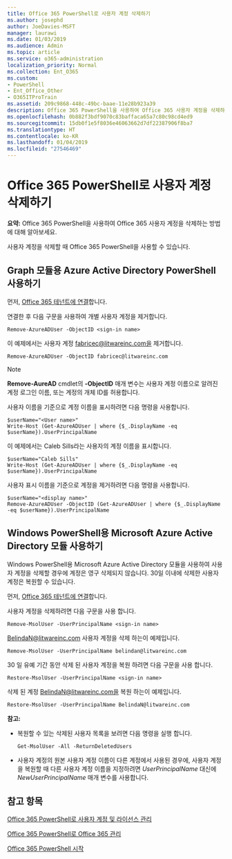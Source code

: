 ```yaml
---
title: Office 365 PowerShell로 사용자 계정 삭제하기
ms.author: josephd
author: JoeDavies-MSFT
manager: laurawi
ms.date: 01/03/2019
ms.audience: Admin
ms.topic: article
ms.service: o365-administration
localization_priority: Normal
ms.collection: Ent_O365
ms.custom:
- PowerShell
- Ent_Office_Other
- O365ITProTrain
ms.assetid: 209c9868-448c-49bc-baae-11e28b923a39
description: Office 365 PowerShell을 사용하여 Office 365 사용자 계정을 삭제하는 방법에 대해 알아보세요.
ms.openlocfilehash: 0b882f3bdf9070c83baffaca65a7c80c98cd4ed9
ms.sourcegitcommit: 15db0f1e5f8036e46063662d7df22387906f8ba7
ms.translationtype: HT
ms.contentlocale: ko-KR
ms.lasthandoff: 01/04/2019
ms.locfileid: "27546469"
---
```

# <a name="delete-user-accounts-with-office-365-powershell"></a>Office 365 PowerShell로 사용자 계정 삭제하기

**요약:** Office 365 PowerShell을 사용하여 Office 365 사용자 계정을 삭제하는 방법에 대해 알아보세요.
  
사용자 계정을 삭제할 때 Office 365 PowerShell을 사용할 수 있습니다.

   
## <a name="use-the-azure-active-directory-powershell-for-graph-module"></a>Graph 모듈용 Azure Active Directory PowerShell 사용하기

먼저, [Office 365 테넌트에 연결](connect-to-office-365-powershell.md#connect-with-the-azure-active-directory-powershell-for-graph-module)합니다.

연결한 후 다음 구문을 사용하여 개별 사용자 계정을 제거합니다.
  
```
Remove-AzureADUser -ObjectID <sign-in name>
```

이 예제에서는 사용자 계정 fabricec@litwareinc.com을 제거합니다.
  
```
Remove-AzureADUser -ObjectID fabricec@litwareinc.com
```

> [!NOTE]
> **Remove-AureAD** cmdlet의 **-ObjectID** 매개 변수는 사용자 계정 이름으로 알려진 계정 로그인 이름, 또는 계정의 개체 ID를 허용합니다.
  
사용자 이름을 기준으로 계정 이름을 표시하려면 다음 명령을 사용합니다.
  
```
$userName="<User name>"
Write-Host (Get-AzureADUser | where {$_.DisplayName -eq $userName}).UserPrincipalName
```

이 예제에서는 Caleb Sills라는 사용자의 계정 이름을 표시합니다.
  
```
$userName="Caleb Sills"
Write-Host (Get-AzureADUser | where {$_.DisplayName -eq $userName}).UserPrincipalName
```

사용자 표시 이름을 기준으로 계정을 제거하려면 다음 명령을 사용합니다.
  
```
$userName="<display name>"
Remove-AzureADUser -ObjectID (Get-AzureADUser | where {$_.DisplayName -eq $userName}).UserPrincipalName
```

## <a name="use-the-microsoft-azure-active-directory-module-for-windows-powershell"></a>Windows PowerShell용 Microsoft Azure Active Directory 모듈 사용하기

Windows PowerShell용 Microsoft Azure Active Directory 모듈을 사용하여 사용자 계정을 삭제할 경우에 계정은 영구 삭제되지 않습니다. 30일 이내에 삭제한 사용자 계정은 복원할 수 있습니다. 

먼저, [Office 365 테넌트에 연결](connect-to-office-365-powershell.md#connect-with-the-microsoft-azure-active-directory-module-for-windows-powershell)합니다.


사용자 계정을 삭제하려면 다음 구문을 사용 합니다.
  
```
Remove-MsolUser -UserPrincipalName <sign-in name>
```

BelindaN@litwareinc.com 사용자 계정을 삭제 하는이 예제입니다.
  
```
Remove-MsolUser -UserPrincipalName belindan@litwareinc.com
```

30 일 유예 기간 동안 삭제 된 사용자 계정을 복원 하려면 다음 구문을 사용 합니다.
  
```
Restore-MsolUser -UserPrincipalName <sign-in name>
```

삭제 된 계정 BelindaN@litwareinc.com을 복원 하는이 예제입니다.
  
```
Restore-MsolUser -UserPrincipalName BelindaN@litwareinc.com
```

 **참고:**
  
- 복원할 수 있는 삭제된 사용자 목록을 보려면 다음 명령을 실행 합니다.
    
  ```
  Get-MsolUser -All -ReturnDeletedUsers
  ```

- 사용자 계정의 원본 사용자 계정 이름이 다른 계정에서 사용된 경우에, 사용자 계정을 복원할 때 다른 사용자 계정 이름을 지정하려면 _UserPrincipalName_ 대신에 _NewUserPrincipalName_ 매개 변수를 사용합니다.


## <a name="see-also"></a>참고 항목

[Office 365 PowerShell로 사용자 계정 및 라이선스 관리](manage-user-accounts-and-licenses-with-office-365-powershell.md)
  
[Office 365 PowerShell로 Office 365 관리](manage-office-365-with-office-365-powershell.md)
  
[Office 365 PowerShell 시작](getting-started-with-office-365-powershell.md)

